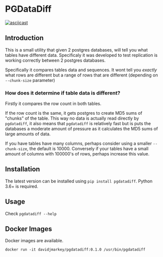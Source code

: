 # PGDataDiff

[![asciicast](https://asciinema.org/a/281974.svg)](https://asciinema.org/a/281974)

## Introduction

This is a small utility that given 2 postgres databases, will tell you what tables have different data. Specificaly it was developed to test replication is working correctly between 2 postgres databases.

Specifically it compares tables data and sequences. It wont tell you _exactly_ what rows are different but a range of rows that are different (depending on `--chunk-size` parameter)

### How does it determine if table data is different?

Firstly it compares the row count in both tables.

If the row count is the same, it gets postgres to create MD5 sums of "chunks" of the table. This way no data is actually read directly by `pgdatadiff`, it also means that `pgdatadiff` is relatively fast but is puts the databases a moderate amount of pressure as it calculates the MD5 sums of large amounts of data.

If you have tables have many columns, perhaps consider using a smaller `--chunk-size`, the default is 10000. Conversely if your tables have a small amount of columns with 100000's of rows, perhaps increase this value.

## Installation

The latest version can be installed using `pip install pgdatadiff`. Python 3.6+ is required.

## Usage

Check `pgdatadiff --help`

## Docker Images

Docker images are available.

`docker run -it davidjmarkey/pgdatadiff:0.1.0 /usr/bin/pgdatadiff`


